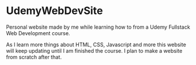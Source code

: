 # UdemyWebDevSite
Personal website made by me while learning how to from a Udemy Fullstack Web Development course.

As I learn more things about HTML, CSS, Javascript and more this website will keep updating until I am finished the course. I plan to make a website from scratch after that.
